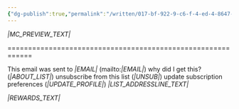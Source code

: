 ```yaml
---
{"dg-publish":true,"permalink":"/written/017-bf-922-9-c6-f-4-ed-4-8647-5464-a835-a132/","dgHomeLink":true,"dgPassFrontmatter":false}
---
```


*|MC_PREVIEW_TEXT|*

============================================================

This email was sent to *|EMAIL|* (mailto:*|EMAIL|*)
why did I get this? (*|ABOUT_LIST|*)     unsubscribe from this list (*|UNSUB|*)     update subscription preferences (*|UPDATE_PROFILE|*)
*|LIST_ADDRESSLINE_TEXT|*

*|REWARDS_TEXT|*